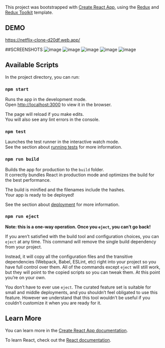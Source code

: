 This project was bootstrapped with [Create React App](https://github.com/facebook/create-react-app), using the [Redux](https://redux.js.org/) and [Redux Toolkit](https://redux-toolkit.js.org/) template.

## DEMO
https://netflix-clone-d20df.web.app/

##SCREENSHOTS
![image](https://user-images.githubusercontent.com/79313369/131255870-19d466fb-c9bf-4276-9fa9-da2baae95bcf.png)
![image](https://user-images.githubusercontent.com/79313369/131255879-7383fb05-d68f-4c08-bf8b-37ff2894510b.png)
![image](https://user-images.githubusercontent.com/79313369/131255957-f05ec357-8751-4f30-a2d3-1e671fb14a48.png)
![image](https://user-images.githubusercontent.com/79313369/131255966-00d98971-b3a6-458c-a152-78080f63537d.png)
![image](https://user-images.githubusercontent.com/79313369/131255980-c09def45-f7f8-4cc2-863d-5d7ebfc4b501.png)




## Available Scripts

In the project directory, you can run:

### `npm start`

Runs the app in the development mode.<br />
Open [http://localhost:3000](http://localhost:3000) to view it in the browser.

The page will reload if you make edits.<br />
You will also see any lint errors in the console.

### `npm test`

Launches the test runner in the interactive watch mode.<br />
See the section about [running tests](https://facebook.github.io/create-react-app/docs/running-tests) for more information.

### `npm run build`

Builds the app for production to the `build` folder.<br />
It correctly bundles React in production mode and optimizes the build for the best performance.

The build is minified and the filenames include the hashes.<br />
Your app is ready to be deployed!

See the section about [deployment](https://facebook.github.io/create-react-app/docs/deployment) for more information.

### `npm run eject`

**Note: this is a one-way operation. Once you `eject`, you can’t go back!**

If you aren’t satisfied with the build tool and configuration choices, you can `eject` at any time. This command will remove the single build dependency from your project.

Instead, it will copy all the configuration files and the transitive dependencies (Webpack, Babel, ESLint, etc) right into your project so you have full control over them. All of the commands except `eject` will still work, but they will point to the copied scripts so you can tweak them. At this point you’re on your own.

You don’t have to ever use `eject`. The curated feature set is suitable for small and middle deployments, and you shouldn’t feel obligated to use this feature. However we understand that this tool wouldn’t be useful if you couldn’t customize it when you are ready for it.

## Learn More

You can learn more in the [Create React App documentation](https://facebook.github.io/create-react-app/docs/getting-started).

To learn React, check out the [React documentation](https://reactjs.org/).
